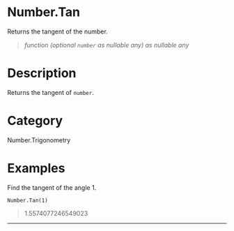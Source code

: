 # Number.Tan
Returns the tangent of the number.
> _function (optional <code>number</code> as nullable any) as nullable any_

# Description 
Returns the tangent of <code>number</code>.
# Category 
Number.Trigonometry
# Examples 
Find the tangent of the angle 1.
```
Number.Tan(1)
```
> 1.5574077246549023 

***
